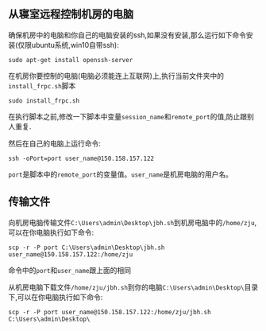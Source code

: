 ## 从寝室远程控制机房的电脑

确保机房中的电脑和你自己的电脑安装的ssh,如果没有安装,那么运行如下命令安装(仅限ubuntu系统,win10自带ssh):

```
sudo apt-get install openssh-server
```

在机房你要控制的电脑(电脑必须能连上互联网)上,执行当前文件夹中的`install_frpc.sh`脚本

```
sudo install_frpc.sh
```

在执行脚本之前,修改一下脚本中变量`session_name`和`remote_port`的值,防止跟别人重复.

然后在自己的电脑上运行命令:

```
ssh -oPort=port user_name@150.158.157.122
```

`port`是脚本中的`remote_port`的变量值。`user_name`是机房电脑的用户名。

## 传输文件

向机房电脑传输文件`C:\Users\admin\Desktop\jbh.sh`到机房电脑中的`/home/zju`,可以在你电脑执行如下命令:

```
scp -r -P port C:\Users\admin\Desktop\jbh.sh  user_name@150.158.157.122:/home/zju
```

命令中的`port`和`user_name`跟上面的相同



从机房电脑下载文件`/home/zju/jbh.sh`到你的电脑`C:\Users\admin\Desktop\`目录下,可以在你电脑执行如下命令:

```
scp -r -P port user_name@150.158.157.122:/home/zju/jbh.sh C:\Users\admin\Desktop\ 
```

